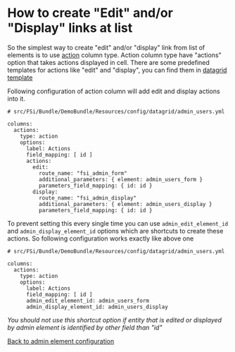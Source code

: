 # How to create "Edit" and/or "Display" links at list

So the simplest way to create "edit" and/or "display" link from list of elements is to use
[action](https://github.com/fsi-open/datagrid/blob/master/doc/en/columns/action.md) column type.
Action column type have "actions" option that takes actions displayed in cell.
There are some predefined templates for actions like "edit" and "display", you can find them in
[datagrid template](/Resources/views/CRUD/datagrid.html.twig)

Following configuration of action column will add edit and display actions into it.

```
# src/FSi/Bundle/DemoBundle/Resources/config/datagrid/admin_users.yml

columns:
  actions:
    type: action
    options:
      label: Actions
      field_mapping: [ id ]
      actions:
        edit:
          route_name: "fsi_admin_form"
          additional_parameters: { element: admin_users_form }
          parameters_field_mapping: { id: id }
        display:
          route_name: "fsi_admin_display"
          additional_parameters: { element: admin_users_display }
          parameters_field_mapping: { id: id }
```

To prevent setting this every single time you can use ``admin_edit_element_id`` and ``admin_display_element_id`` options
which are shortcuts to create these actions. So following configuration works exactly like above one

```
# src/FSi/Bundle/DemoBundle/Resources/config/datagrid/admin_users.yml

columns:
  actions:
    type: action
    options:
      label: Actions
      field_mapping: [ id ]
      admin_edit_element_id: admin_users_form
      admin_display_element_id: admin_users_display
```

*You should not use this shortcut option if entity that is edited or displayed by admin element is identified by other
field than "id"*

[Back to admin element configuration](admin_element_crud.md)
